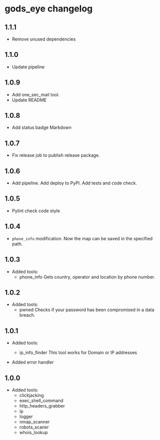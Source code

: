 # gods_eye changelog

## 1.1.1
- Remove unused dependencies

## 1.1.0
- Update pipeline

## 1.0.9
- Add one_sec_mail tool.
- Update README

## 1.0.8
- Add status badge Markdown

## 1.0.7
- Fix release job to publish release package.

## 1.0.6
- Add pipeline.
  Add deploy to PyPI.
  Add tests and code check.

## 1.0.5
- Pylint check code style

## 1.0.4
- `phone_info` modification.
Now the map can be saved in the specified path.

## 1.0.3
- Added tools:
  - phone_info
Gets country, operator and location by phone number.

## 1.0.2
- Added tools:
  - pwned
Checks if your password has been compromised in a data breach.

## 1.0.1
- Added tools:
  - ip_info_finder
This tool works for Domain or IP addresses

- Added error handler

## 1.0.0
- Added tools:
  - clickjacking
  - exec_shell_command
  - http_headers_grabber
  - ip
  - logger
  - nmap_scanner
  - robots_scaner
  - whois_lookup